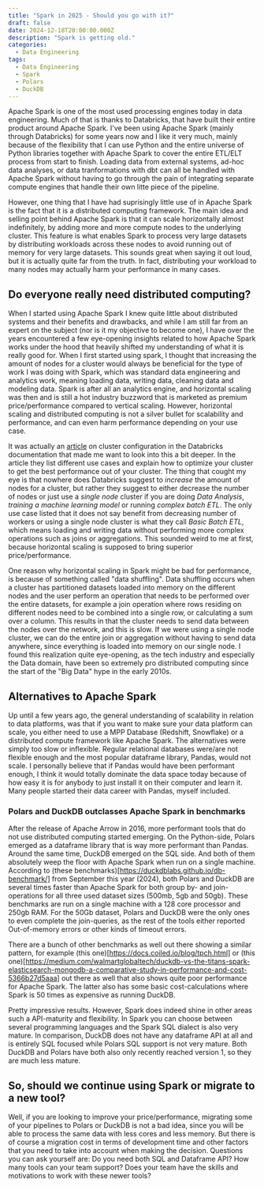 ```yaml
---
title: "Spark in 2025 - Should you go with it?"
draft: false
date: 2024-12-18T20:00:00.000Z
description: "Spark is getting old."
categories:
  - Data Engineering
tags:
  - Data Engineering
  - Spark
  - Polars
  - DuckDB
---
```


Apache Spark is one of the most used processing engines today in data
engineering. Much of that is thanks to Databricks, that have built their entire
product around Apache Spark. I've been using Apache Spark (mainly through
Databricks) for some years now and I like it very much, mainly because of the
flexibility that I can use Python and the entire universe of Python libraries
together with Apache Spark to cover the entire ETL/ELT process from start to
finish. Loading data from external systems, ad-hoc data analyses, or data
tranformations with dbt can all be handled with Apache Spark without having to
go through the pain of integrating separate compute engines that handle their
own litte piece of the pipeline. 
 
However, one thing that I have had suprisingly little use of in Apache Spark is
the fact that it is a distributed computing framework. The main idea and selling
point behind Apache Spark is that it can scale horizontally almost indefinitely,
by adding more and more compute nodes to the underlying cluster. This feature is
what enables Spark to process very large datasets by distributing workloads
across these nodes to avoid running out of memory for very large datasets. This
sounds great when saying it out loud, but it is actually quite far from the
truth. In fact, distributing your workload to many nodes may actually harm your
performance in many cases.

## Do everyone really need distributed computing?

When I started using Apache Spark I knew quite little about distributed systems
and their benefits and drawbacks, and while I am still far from an expert on the
subject (nor is it my objective to become one), I have over the years
encountered a few eye-opening insights related to how Apache Spark works under
the hood that heavily shifted my understanding of what it is really good for.
When I first started using spark, I thought that increasing the amount of nodes
for a cluster would always be beneficial for the type of work I was doing with
    Spark, which was standard data engineering and analytics work, meaning
    loading data, writing data, cleaning data and modeling data. Spark is after
    all an analytics engine, and horizontal scaling was then and is still a hot
    industry buzzword that is marketed as premium price/performance compared to
    vertical scaling. However, horizontal scaling and distributed computing is
    not a silver bullet for scalability and performance, and can even harm
    performance depending on your use case.

It was actually an
[article](https://docs.databricks.com/en/compute/cluster-config-best-practices.html)
on cluster configuration in the Databricks documentation that made me want to
look into this a bit deeper. In the article they list different use cases and
explain how to optimize your cluster to get the best performance out of your
cluster. The thing that cought my eye is that nowhere does Databricks suggest to
_increase_ the amount of nodes for a cluster, but rather they suggest to either
decrease the number of nodes or just use a _single node_ cluster if you are
doing _Data Analysis_, _training a machine learning model_ or running _complex
batch ETL_. The only use case listed that it does not say benefit from
decreasing number of workers or using a single node cluster is what they call
_Basic Batch ETL_, which means loading and writing data without performing more
complex operations such as joins or aggregations. This sounded weird to me at
first, because horizontal scaling is supposed to bring superior
price/performance.

One reason why horizontal scaling in Spark might be bad for performance, is
because of something called "data shuffling". Data shuffling occurs when a
cluster has partitioned datasets loaded into memory on the different nodes and
the user perform an operation that needs to be performed over the entire
datasets, for example a join operation where rows residing on different nodes
need to be combined into a single row, or calculating a sum over a column. This
results in that the cluster needs to send data between the nodes over the
network, and this is slow. If we were using a single node cluster, we can do the
entire join or aggregation without having to send data anywhere, since
everything is loaded into memory on our single node. I found this realization
quite eye-opening, as the tech industry and especially the Data domain, have
been so extremely pro distributed computing since the start of the "Big Data"
hype in the early 2010s.

## Alternatives to Apache Spark

Up until a few years ago, the general understanding of scalability in relation
to data platforms, was that if you want to make sure your data platform can
scale, you either need to use a MPP Database (Redshift, Snowflake) or a
distributed compute framework like Apache Spark. The alternatives were simply
too slow or inflexible. Regular relational databases were/are not flexible
enough and the most popular dataframe library, Pandas, would not scale. I
personally believe that if Pandas would have been performant enough, I think it
would totally dominate the data space today because of how easy it is for
anybody to just install it on their computer and learn it. Many people started
their data career with Pandas, myself included.

### Polars and DuckDB outclasses Apache Spark in benchmarks

After the release of Apache Arrow in 2016, more performant tools that do not use
distributed computing started emerging. On the Python-side, Polars emerged as a
dataframe library that is way more performant than Pandas. Around the same time,
DuckDB emerged on the SQL side. And both of them absolutely weep the floor with
Apache Spark when run on a single machine. According to (these
benchmarks)[https://duckdblabs.github.io/db-benchmark/] from September this year
(2024), both Polars and DuckDB are several times faster than Apache Spark for
both group by- and join-operations for all three used dataset sizes (500mb, 5gb
and 50gb). These benchmarks are run on a single machine with a 128 core
processor and 250gb RAM. For the 50Gb dataset, Polars and DuckDB were the only
ones to even complete the join-queries, as the rest of the tools either reported
Out-of-memory errors or other kinds of timeout errors.

There are a bunch of other benchmarks as well out there showing a similar
pattern, for example (this one)[https://docs.coiled.io/blog/tpch.html] or (this
one)[https://medium.com/walmartglobaltech/duckdb-vs-the-titans-spark-elasticsearch-mongodb-a-comparative-study-in-performance-and-cost-5366b27d5aaa]
out there as well that also shows quite poor performance for Apache Spark. The
latter also has some basic cost-calculations where Spark is 50 times as
expensive as running DuckDB.

Pretty impressive results. However, Spark does indeed shine in other areas such
a API-maturity and flexibility. In Spark you can choose between several
programming languages and the Spark SQL dialect is also very mature. In
comparison, DuckDB does not have any dataframe API at all and is entirely SQL
focused while Polars SQL support is not very mature. Both DuckDB and Polars have
both also
only recently reached version 1, so they are much less mature.

## So, should we continue using Spark or migrate to a new tool?

Well, if you are looking to improve your price/performance, migrating some of
your pipelines to Polars or DuckDB is not a bad idea, since you will be able to
process the same data with less cores and less memory. But there is of course a
migration cost in terms of development time and other factors that you need to
take into account when making the decision. Questions you can ask yourself are: Do you need both SQL and Dataframe
API? How many tools can your team support? Does your team have the skills and
motivations to work with these newer tools?

